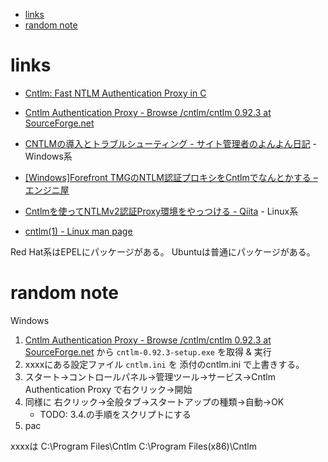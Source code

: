- [links](#links)
- [random note](#random-note)

# links

- [Cntlm: Fast NTLM Authentication Proxy in C](http://cntlm.sourceforge.net/)
- [Cntlm Authentication Proxy - Browse /cntlm/cntlm 0.92.3 at SourceForge.net](https://sourceforge.net/projects/cntlm/files/cntlm/cntlm%200.92.3/)
- [CNTLMの導入とトラブルシューティング - サイト管理者のよんよん日記](http://yonyon-blog.net/youmei/2014/06/27/cntlm%E3%81%AE%E5%B0%8E%E5%85%A5%E3%81%A8%E3%83%88%E3%83%A9%E3%83%96%E3%83%AB%E3%82%B7%E3%83%A5%E3%83%BC%E3%83%86%E3%82%A3%E3%83%B3%E3%82%B0/) - Windows系
- [[Windows]Forefront TMGのNTLM認証プロキシをCntlmでなんとかする – エンジニ屋](https://sevenb.jp/wordpress/ura/2016/01/27/windowsforefront-tmg%E3%81%AEntlm%E8%AA%8D%E8%A8%BC%E3%83%97%E3%83%AD%E3%82%AD%E3%82%B7%E3%82%92cntlm%E3%81%A7%E3%81%AA%E3%82%93%E3%81%A8%E3%81%8B%E3%81%99%E3%82%8B/)
- [Cntlmを使ってNTLMv2認証Proxy環境をやっつける - Qiita](https://qiita.com/yohskeey/items/6f17ea051fbe5568f3bf) - Linux系

- [cntlm(1) - Linux man page](https://linux.die.net/man/1/cntlm)

Red Hat系はEPELにパッケージがある。
Ubuntuは普通にパッケージがある。

# random note

Windows

1. [Cntlm Authentication Proxy - Browse /cntlm/cntlm 0.92.3 at SourceForge.net](https://sourceforge.net/projects/cntlm/files/cntlm/cntlm%200.92.3/)
   から `cntlm-0.92.3-setup.exe` を取得 & 実行
2. xxxxにある設定ファイル `cntlm.ini` を
   添付のcntlm.ini で上書きする。
3. スタート→コントロールパネル→管理ツール→サービス→Cntlm Authentication Proxy で右クリック→開始
4. 同様に 右クリック→全般タブ→スタートアップの種類→自動→OK
   - TODO: 3.4.の手順をスクリプトにする
5. pac

xxxxは
C:\Program Files\Cntlm
C:\Program Files(x86)\Cntlm
